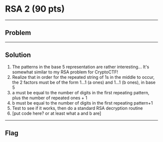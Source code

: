 # RSA 2 (90 pts)

---

## Problem

---

## Solution
1) The patterns in the base 5 representation are rather interesting... It's somewhat similar to my RSA problem for CryptoCTF!
2) Realize that in order for the repeated string of 1s in the middle to occur, the 2 factors must be of the form 1...1 (a ones) and 1...1 (b ones), in base 5
3) a must be equal to the number of digits in the first repeating pattern, plus the number of repeated ones + 1
4) b must be equal to the number of digits in the first repeating pattern+1
5) Test to see if it works, then do a standard RSA decryption routine
6) [put code here? or at least what a and b are]
---

## Flag
